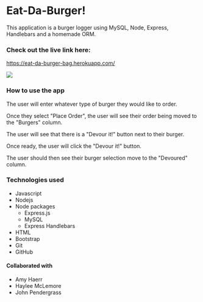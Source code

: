 # Eat-Da-Burger!
This application is a burger logger using MySQL, Node, Express, Handlebars and a homemade ORM.

### Check out the live link here:
https://eat-da-burger-bag.herokuapp.com/

<img src= "public/assets/img/Burger Time!.gif">

### How to use the app
The user will enter whatever type of burger they would like to order. 

Once they select "Place Order", the user will see their order being moved to the "Burgers" column.

The user will see that there is a "Devour it!" button next to their burger.

Once ready, the user will click the "Devour it!" button. 

The user should then see their burger selection move to the "Devoured" column.

### Technologies used
* Javascript
* Nodejs
* Node packages
  * Express.js
  * MySQL
  * Express Handlebars
* HTML
* Bootstrap 
* Git
* GitHub

#### Collaborated with 
* Amy Haerr 
* Haylee McLemore
* John Pendergrass 

